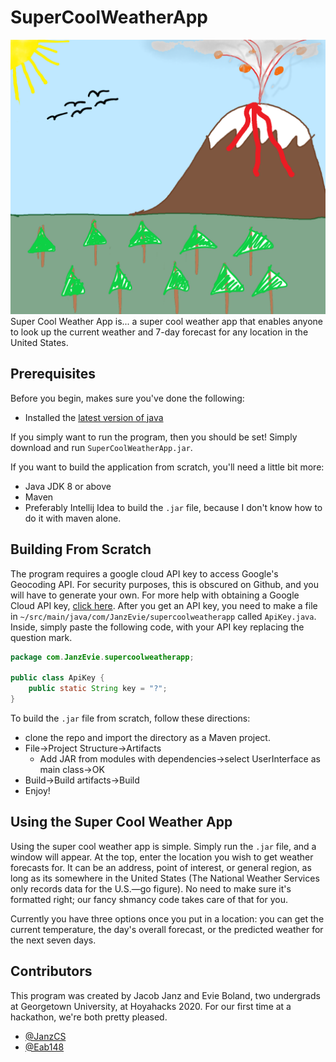 # SuperCoolWeatherApp
![SuperCoolWeatherApp-logo](SuperCoolVolcano.png "Super cool weather logo!")
Super Cool Weather App is... a super cool weather app that enables anyone to look up the current
weather and 7-day forecast for any location in the United States.
## Prerequisites
Before you begin, makes sure you've done the following:
* Installed the [latest version of java](https://www.java.com/en/)

If you simply want to run the program, then you should be set! Simply download and run
`SuperCoolWeatherApp.jar`.

If you want to build the application from scratch, you'll need a little bit more:
* Java JDK 8 or above
* Maven
* Preferably Intellij Idea to build the `.jar` file, because I don't know how to do it with maven
  alone.

## Building From Scratch
The program requires a google cloud API key to access Google's Geocoding API. For security purposes,
this is obscured on Github, and you will have to generate your own. For more help with obtaining a
Google Cloud API key, [click here](https://cloud.google.com/apis/). After you get an API key, you
need to make a file in `~/src/main/java/com/JanzEvie/supercoolweatherapp` called `ApiKey.java`. Inside, simply paste the following
code, with your API key replacing the question mark.
```java
package com.JanzEvie.supercoolweatherapp;

public class ApiKey {
    public static String key = "?";
}
```

To build the `.jar` file from scratch, follow these directions:
* clone the repo and import the directory as a Maven project.
* File->Project Structure->Artifacts
  * Add JAR from modules with dependencies->select UserInterface as main class->OK
* Build->Build artifacts->Build
* Enjoy!

## Using the Super Cool Weather App
Using the super cool weather app is simple. Simply run the `.jar` file, and a window will appear. At
the top, enter the location you wish to get weather forecasts for. It can be an address, point of
interest, or general region, as long as its somewhere in the United States (The National Weather
Services only records data for the U.S.—go figure). No need to make sure it's formatted right; our
fancy shmancy code takes care of that for you.

Currently you have three options once you put in a location: you can get the current temperature,
the day's overall forecast, or the predicted weather for the next seven days.

## Contributors
This program was created by Jacob Janz and Evie Boland, two undergrads at Georgetown University, at
Hoyahacks 2020. For our first time at a hackathon, we're both pretty pleased.

* [@JanzCS](https://github.com/JanzCS)
* [@Eab148](https://github.com/Eab148)